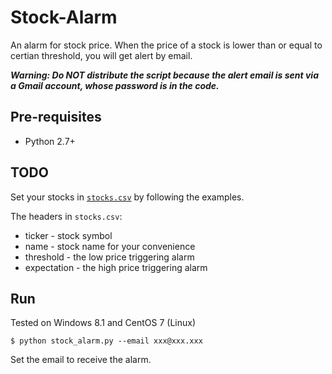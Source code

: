 # Stock-Alarm
An alarm for stock price. When the price of a stock is lower than or equal to certian threshold, you will get alert by email.

***Warning: Do NOT distribute the script because the alert email is sent via a Gmail account, whose password is in the code.***

## Pre-requisites
* Python 2.7+

## TODO
Set your stocks in [`stocks.csv`](stocks.csv) by following the examples.

The headers in `stocks.csv`: 
* ticker - stock symbol
* name - stock name for your convenience
* threshold - the low price triggering alarm
* expectation - the high price triggering alarm

## Run
Tested on Windows 8.1 and CentOS 7 (Linux)
```
$ python stock_alarm.py --email xxx@xxx.xxx
```
Set the email to receive the alarm.


